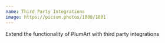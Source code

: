 ```yaml
---
name: Third Party Integrations
image: https://picsum.photos/1800/1801
---
```

Extend the functionality of PlumArt with third party integrations
